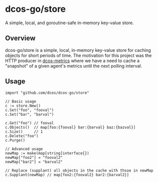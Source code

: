 # dcos-go/store
A simple, local, and goroutine-safe in-memory key-value store.

## Overview
dcos-go/store is a simple, local, in-memory key-value store for caching objects
for short periods of time. The motivation for this project was the HTTP producer
in [dcos-metrics][dcos-metrics-github] where we have a need to cache a
"snapshot" of a given agent's metrics until the next polling interval.

## Usage

```golang
import "github.com/dcos/dcos-go/store"

// Basic usage
c := store.New()
c.Set("foo", "fooval")
c.Set("bar", "barval")

c.Get("foo") // fooval
c.Objects()  // map[foo:{fooval} bar:{barval} baz:{bazval}]
c.Size()     // 1
c.Delete("foo")
c.Purge()

// Advanced usage
newMap := make(map[string]interface{})
newMap["foo2"] = "fooval2"
newMap["bar2"] = "barval2"

// Replace (supplant) all objects in the cache with thsoe in newMap
c.Supplant(newMap) // map[foo2:{fooval2} bar2:{barval2}]
```

[dcos-metrics-github]: https://github.com/dcos/dcos-metrics
